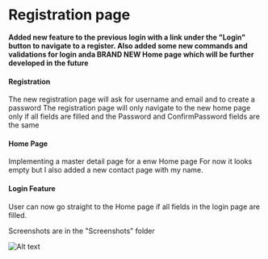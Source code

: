 # Registration page
**Added new feature to the previous login with a link under the "Login" button to navigate to a register. 
Also added some new commands and validations for login anda BRAND NEW Home page which will be further developed in the future**
#### Registration
  The new registration page will ask for username and email and to create a password
  The registration page will only navigate to the new home page only if all fields are filled and the Password and ConfirmPassword fields are the same
  
#### Home Page
  Implementing a master detail page for a enw Home page
  For now it looks empty but I also added a new contact page with my name.
  
  #### Login Feature
  User can now go straight to the Home page if all fields in the login page are filled.
  
  Screenshots are in the "Screenshots" folder
  
 ![Alt text](https://github.com/SilvioArzeno/Xamarin-Course/tree/RegisterPage/LoginPractice/Screenshots/Screenshot_1567203869.png)
